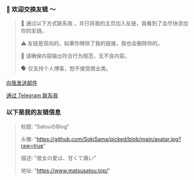 ### 🔰 欢迎交换友链 ～ 



> 👀 通过以下方式联系我 ，并已将我的主页加入友链，我看到了会尽快添加你的友链。
> 
> 
> 
> 
>  ⚠️ 友链是双向的，如果你移除了我的链接，我也会删除你的。
> > 
> 
> 🤔 请确保内容输出符合行为规范，无不良内容。
> 
> 🗣️ 仅支持个人博客，恕不接受商业类。
>

[向我发送邮件](mailto:sokisama0@gmail.com)  

[通过 Telegram 联系我](http://t.me/MatsuzaSatou)  


### 以下是我的友链信息

> 标题: "SatouのBlog"
>
> 头像: "https://github.com/SokiSama/picked/blob/main/avatar.jpg?raw=true"
>
> 描述: "彼女の愛は、甘くて痛い"
>
> 地址: "https://www.matsusatou.top/"

